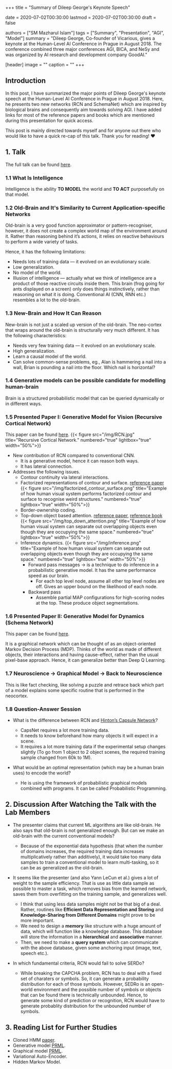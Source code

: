 +++
title = "Summary of Dileep George's Keynote Speech"

date = 2020-07-02T00:30:00
lastmod = 2020-07-02T00:30:00
draft = false

authors = ["SM Mazharul Islam"]
tags = ["Summary", "Presentation", "AGI", "Model"]
summary = "Dileep George, Co-founder of Vicarious, gives a keynote at the Human-Level AI Conference in Prague in August 2018. The conference combined three major conferences AGI, BICA, and NeSy and was organized by AI research and development company GoodAI." 

[header]
image = ""
caption = ""
+++

## Introduction

In this post, I have summarized the major points of Dileep George's keynote speech at the Human-Level AI Conference in Prague in August 2018. Here, he presents two new networks (RCN and SchemaNet) which are inspired by biological brains and consequently aim towards solving AGI. I have added links for most of the reference papers and books which are mentioned during this presentation for quick access.

This post is mainly directed towards myself and for anyone out there who would like to have a quick re-cap of this talk. Thank you for reading! :heart:


## 1. Talk

The full talk can be found [here](https://www.youtube.com/watch?v=8nDjROcLAh0).


### 1.1 What Is Intelligence

Intelligence is the ability **TO MODEL** the world and **TO ACT** purposefully on that model.


### 1.2 Old-Brain and It's Similarity to Current Application-specific Networks

Old-brain is a very good function approximator or pattern-recogniser, however, it does not create a complex world map of the environment around it. Rather than reasoning behind it’s actions, it relies on reactive behaviours to perform a wide variety of tasks.

Hence, it has the following limitations:
- Needs lots of training data — it evolved on an evolutionary scale.
- Low generalization.
- No model of the world.
- Illusion of intelligence — actually what we think of intelligence are a product of those reactive circuits inside them. This brain (frog going for ants displayed on a screen) only does things instinctively, rather than reasoning on what it is doing.
Conventional AI (CNN, RNN etc.) resembles a lot to the old-brain.


### 1.3 New-Brain and How It Can Reason

New-brain is not just a scaled up version of the old-brain. The neo-cortex that wraps around the old-brain is structurally very much different.
It has the following characteristics:
- Needs very few training data — it evolved on an evolutionary scale.
- High generalization.
- Learn a causal model of the world.
- Can solve common-sense problems, eg., Alan is hammering a nail into a wall, Brian is pounding a nail into the floor. Which nail is horizontal?


### 1.4 Generative models can be possible candidate for modelling human-brain

Brain is a structured probabilistic model that can be queried dynamically or in different ways.


### 1.5 Presented Paper I: Generative Model for Vision (Recursive Cortical Network) 

This paper can be found [here](https://science.sciencemag.org/content/358/6368/eaag2612).
{{< figure src="/img/RCN.jpg" title="Recursive Cortical Network." numbered="true" lightbox="true" width="50%">}}

- New contribution of RCN compared to conventional CNN.
    - It is a generative model, hence it can reason both ways.
    - It has lateral connection.
- Addresses the following issues.
    - Contour continuity via lateral interactions.
    - Factorized representations of contour and surface. [reference paper](https://www.sciencedirect.com/science/article/abs/pii/0166223688901300)
    {{< figure src="/img/factorized_contour_surface.png" title="Example of how human visual system performs factorized contour and surface to recognise weird structures." numbered="true" lightbox="true" width="50%">}}
    - Border-ownership coding.
    - Top-down object based attention. [reference paper](https://pubmed.ncbi.nlm.nih.gov/12744972/), [reference book](https://mitpress.mit.edu/books/computational-perspective-visual-attention)
    {{< figure src="/img/top_down_attention.png" title="Example of how human visual system can separate out overlapping objects even though they are occupying the same space." numbered="true" lightbox="true" width="50%">}}
    - Inference dynamics.
    {{< figure src="/img/inference.png" title="Example of how human visual system can separate out overlapping objects even though they are occupying the same space." numbered="true" lightbox="true" width="50%">}}
        - Forward pass messages -> is a technique to do inference in a probabilistic generative model. It has the same performance speed as our brain.
            - For each top level node, assume all other top level nodes are off. Gives an upper bound on the likelihood of each node.
        - Backward pass
            - Assemble partial MAP configurations for high-scoring nodes at the top. These produce object segmentations.


### 1.6 Presented Paper II: Generative Model for Dynamics (Schema Network)

This paper can be found [here](https://arxiv.org/abs/1706.04317).

It is a graphical network which can be thought of as an object-oriented Markov Decision Process (MDP).
Thinks of the world as made of different objects, their interactions and having cause-effect, rather than the usual pixel-base approach. Hence, it can generalize better than Deep Q Learning.

### 1.7 Neuroscience -> Graphical Model -> Back to Neuroscience 

This is like fact checking, like solving a puzzle and retrace back which part of a model explains some specific routine that is performed in the neocortex.


### 1.8 Question-Answer Session

- What is the difference between RCN and [Hinton’s Capsule Network](https://arxiv.org/abs/1710.09829)?
    - CapsNet requires a lot more training data.
    - It needs to know beforehand how many objects it will expect in a scene.
    - It requires a lot more training data if the experimental setup changes slightly (To go from 1 object to 2 object scenes, the required training sample changed from 60k to 1M).

- What would be an optimal representation (which may be a human brain uses) to encode the world?
    - He is using the framework of probabilistic graphical models combined with programs. It can be called Probabilistic Programming.


## 2. Discussion After Watching the Talk with the Lab Members

- The presenter claims that current ML algorithms are like old-brain. He also says that old-brain is not generalized enough. But can we make an old-brain with the current conventional models?
    - Because of the exponential data hypothesis (that when the number of domains increases, the required training data increases multiplicatively rather than additively), it would take too many data samples to train a conventional model to learn multi-tasking, so it can be as generalized as the old-brain.

- It seems like the presenter (and also Yann LeCun et al.) gives a lot of weight to the sample efficiency. That is use as little data sample as possible to master a task, which removes bias from the learned network, saves them from overfitting on the training sample, and generalizes well.
    - I think that using less data samples might not be that big of a deal. Rather, routines like **Efficient Data Representation and Storing** and **Knowledge-Sharing from Different Domains** might prove to be more important.
    - We need to design a **memory** like structure with a huge amount of data, which will function like a knowledge database. This database will store the information in a **hierarchical** and **associative** manner.
    - Then, we need to make a **query system** which can communicate with the above database, given some anchoring input (image, text, speech etc.).

- In which fundamental criteria, RCN would fail to solve SERDo?
    - While breaking the CAPCHA problem, RCN has to deal with a fixed set of charaters or symbols. So, it can generate a probability distribution for each of those symbols. However, SEDRo is an open-world environment and the possible number of symbols or objects that can be found there is technically unbounded. Hence, to generate some kind of prediction or recognition, RCN would have to generate probablity distribution for the unbounded number of symbols.



## 3. Reading List for Further Studies

- Cloned HMM [paper](https://arxiv.org/abs/1905.00507).
- Generative model [PRML](https://www.microsoft.com/en-us/research/uploads/prod/2006/01/Bishop-Pattern-Recognition-and-Machine-Learning-2006.pdf).
- Graphical model [PRML](https://www.microsoft.com/en-us/research/uploads/prod/2006/01/Bishop-Pattern-Recognition-and-Machine-Learning-2006.pdf).
- Variational Auto-Encoder.
- Hidden Markov Model.
